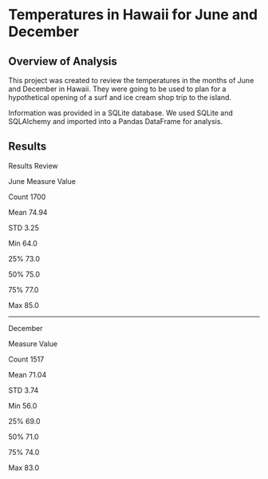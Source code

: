# Temperatures in Hawaii for June and December

## Overview of Analysis
This project was created to review the temperatures in the months of June and December in Hawaii. They were going to be used to plan for a hypothetical opening of a surf and ice cream shop trip to the island.

Information was provided in a SQLite database. We used SQLite and SQLAlchemy and imported into a Pandas DataFrame for analysis.

## Results

Results Review

June
Measure	Value

Count	1700

Mean	74.94

STD	3.25

Min	64.0

25%	73.0

50%	75.0

75%	77.0

Max	85.0

-------------------


December

Measure	Value

Count	1517

Mean	71.04

STD	3.74

Min	56.0

25%	69.0

50%	71.0

75%	74.0

Max	83.0
